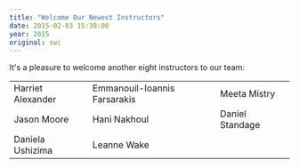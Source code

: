 ```yaml
---
title: "Welcome Our Newest Instructors"
date: 2015-02-03 15:30:00
year: 2015
original: swc
---
```

<p>
  It's a pleasure to welcome another eight instructors to our team:
</p>
<table class="table table-striped">
  <tr>
    <td>Harriet Alexander</td>
    <td>Emmanouil-Ioannis Farsarakis</td>
    <td>Meeta Mistry</td>
  </tr>
  <tr>
    <td>Jason Moore</td>
    <td>Hani Nakhoul</td>
    <td>Daniel Standage</td>
  </tr>
  <tr>
    <td>Daniela Ushizima</td>
    <td>Leanne Wake</td>
    <td></td>
  </tr>
</table>
